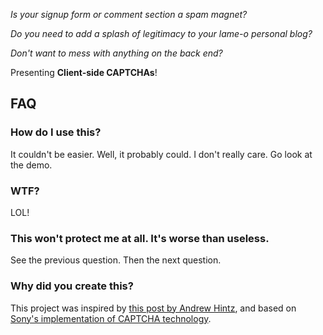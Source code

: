 *Is your signup form or comment section a spam magnet?*

*Do you need to add a splash of legitimacy to your lame-o personal blog?*

*Don't want to mess with anything on the back end?*

Presenting **Client-side CAPTCHAs**!

## FAQ
### How do I use this?
It couldn't be easier. Well, it probably could. I don't really care. Go look at the demo.

### WTF?
LOL!

### This won't protect me at all. It's worse than useless.
See the previous question. Then the next question.

### Why did you create this?
This project was inspired by [this post by Andrew Hintz][1], and based on [Sony's implementation of CAPTCHA technology][2].

[1]: https://plus.google.com/107276867598285658079/posts/KcJXYamu12X
[2]: http://pro.sony.com/bbsc/jsp/forms/generateCaptcha.jsp

